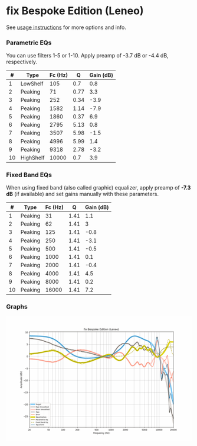 # fix Bespoke Edition (Leneo)
See [usage instructions](https://github.com/jaakkopasanen/AutoEq#usage) for more options and info.

### Parametric EQs
You can use filters 1-5 or 1-10. Apply preamp of -3.7 dB or -4.4 dB, respectively.

|   # | Type      |   Fc (Hz) |    Q |   Gain (dB) |
|-----|-----------|-----------|------|-------------|
|   1 | LowShelf  |       105 | 0.7  |         0.8 |
|   2 | Peaking   |        71 | 0.77 |         3.3 |
|   3 | Peaking   |       252 | 0.34 |        -3.9 |
|   4 | Peaking   |      1582 | 1.14 |        -7.9 |
|   5 | Peaking   |      1860 | 0.37 |         6.9 |
|   6 | Peaking   |      2795 | 5.13 |         0.8 |
|   7 | Peaking   |      3507 | 5.98 |        -1.5 |
|   8 | Peaking   |      4996 | 5.99 |         1.4 |
|   9 | Peaking   |      9318 | 2.78 |        -3.2 |
|  10 | HighShelf |     10000 | 0.7  |         3.9 |

### Fixed Band EQs
When using fixed band (also called graphic) equalizer, apply preamp of **-7.3 dB** (if available) and set gains manually with these parameters.

|   # | Type    |   Fc (Hz) |    Q |   Gain (dB) |
|-----|---------|-----------|------|-------------|
|   1 | Peaking |        31 | 1.41 |         1.1 |
|   2 | Peaking |        62 | 1.41 |         3   |
|   3 | Peaking |       125 | 1.41 |        -0.8 |
|   4 | Peaking |       250 | 1.41 |        -3.1 |
|   5 | Peaking |       500 | 1.41 |        -0.5 |
|   6 | Peaking |      1000 | 1.41 |         0.1 |
|   7 | Peaking |      2000 | 1.41 |        -0.4 |
|   8 | Peaking |      4000 | 1.41 |         4.5 |
|   9 | Peaking |      8000 | 1.41 |         0.2 |
|  10 | Peaking |     16000 | 1.41 |         7.2 |

### Graphs
![](./fix%20Bespoke%20Edition%20(Leneo).png)
